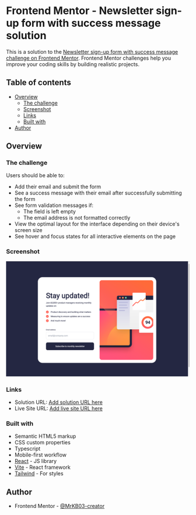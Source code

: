 # Frontend Mentor - Newsletter sign-up form with success message solution

This is a solution to the [Newsletter sign-up form with success message challenge on Frontend Mentor](https://www.frontendmentor.io/challenges/newsletter-signup-form-with-success-message-3FC1AZbNrv). Frontend Mentor challenges help you improve your coding skills by building realistic projects. 

## Table of contents

- [Overview](#overview)
  - [The challenge](#the-challenge)
  - [Screenshot](#screenshot)
  - [Links](#links)
  - [Built with](#built-with)
- [Author](#author)

## Overview

### The challenge

Users should be able to:

- Add their email and submit the form
- See a success message with their email after successfully submitting the form
- See form validation messages if:
  - The field is left empty
  - The email address is not formatted correctly
- View the optimal layout for the interface depending on their device's screen size
- See hover and focus states for all interactive elements on the page

### Screenshot
  ![screenshot](./src/assets/images/Screenshot_Newsletter.png)
### Links

- Solution URL: [Add solution URL here](https://github.com/MrKB03-creator/newsletter_sign_up.git)
- Live Site URL: [Add live site URL here](https://mrkb03-creator.github.io/newsletter_sign_up/)

### Built with

- Semantic HTML5 markup
- CSS custom properties
- Typescript
- Mobile-first workflow
- [React](https://reactjs.org/) - JS library
- [Vite](https://vitejs.dev/) - React framework
- [Tailwind](https://tailwindcss.com/) - For styles

## Author

- Frontend Mentor - [@MrKB03-creator](https://www.frontendmentor.io/profile/MrKB03-creator)